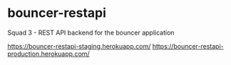 # bouncer-restapi

Squad 3 - REST API backend for the bouncer application 

https://bouncer-restapi-staging.herokuapp.com/
https://bouncer-restapi-production.herokuapp.com/

